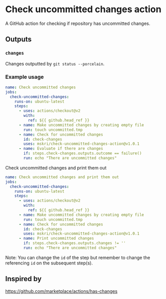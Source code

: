 # Check uncommitted changes action

A GitHub action for checking if repository has uncommitted changes.

## Outputs

### `changes`

Changes outputted by `git status --porcelain`.

### Example usage

```yaml
name: Check uncommitted changes
jobs:
  check-uncommitted-changes:
    runs-on: ubuntu-latest
    steps:
      - uses: actions/checkout@v2
        with:
          ref: ${{ github.head_ref }}
      - name: Make uncommitted changes by creating empty file
        run: touch uncommitted.tmp
      - name: Check for uncommitted changes
        id: check-changes
        uses: mskri/check-uncommitted-changes-action@v1.0.1
      - name: Evaluate if there are changes
        if: steps.check-changes.outputs.outcome == failure()
        run: echo "There are uncommitted changes"
```

Check uncommitted changes and print them out

```yaml
name: Check uncommitted changes and print them out
jobs:
  check-uncommitted-changes:
    runs-on: ubuntu-latest
    steps:
      - uses: actions/checkout@v2
        with:
          ref: ${{ github.head_ref }}
      - name: Make uncommitted changes by creating empty file
        run: touch uncommitted.tmp
      - name: Check for uncommitted changes
        id: check-changes
        uses: mskri/check-uncommitted-changes-action@v1.0.1
      - name: Print uncommitted changes
        if: steps.check-changes.outputs.changes != ''
        run: echo "There are uncommitted changes"
```

Note: You can change the `id` of the step but remember to change the referencing `id` on the subsequent step(s).

## Inspired by

https://github.com/marketplace/actions/has-changes
